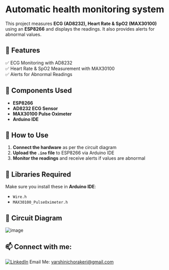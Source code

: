 # Automatic health monitoring system
This project measures **ECG (AD8232), Heart Rate & SpO2 (MAX30100)** using an **ESP8266** and displays the readings. It also provides alerts for abnormal values.  

## 🔹 Features  
✅ ECG Monitoring with AD8232  
✅ Heart Rate & SpO2 Measurement with MAX30100    
✅ Alerts for Abnormal Readings  

## 🔹 Components Used  
- **ESP8266**  
- **AD8232 ECG Sensor**  
- **MAX30100 Pulse Oximeter**  
- **Arduino IDE**  

## 🔹 How to Use  
1. **Connect the hardware** as per the circuit diagram  
2. **Upload the `.ino` file** to ESP8266 via Arduino IDE  
3. **Monitor the readings** and receive alerts if values are abnormal  

## 🔹 Libraries Required  
Make sure you install these in **Arduino IDE**:  
- `Wire.h`  
- `MAX30100_PulseOximeter.h`  

## 🔹 Circuit Diagram  
![image](https://github.com/user-attachments/assets/c89e37b2-a8b0-47bf-b19f-731d2fb64808)
 

## 📫 Connect with me: 
[![LinkedIn](https://img.shields.io/badge/LinkedIn-Profile-blue?logo=linkedin)](https://www.linkedin.com/in/varshini-horakeri)
Email Me: varshinichorakeri@gmail.com
